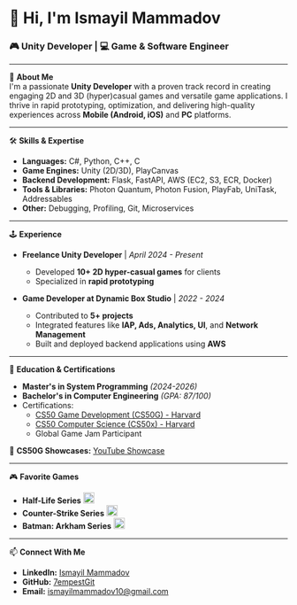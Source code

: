 # 👋 Hi, I'm **Ismayil Mammadov**  
### 🎮 Unity Developer | 💻 Game & Software Engineer

---

🚀 **About Me**  
I'm a passionate **Unity Developer** with a proven track record in creating engaging 2D and 3D (hyper)casual games and versatile game applications. I thrive in rapid prototyping, optimization, and delivering high-quality experiences across **Mobile (Android, iOS)** and **PC** platforms.

---

🛠️ **Skills & Expertise**
- **Languages:** C#, Python, C++, C
- **Game Engines:** Unity (2D/3D), PlayCanvas
- **Backend Development:** Flask, FastAPI, AWS (EC2, S3, ECR, Docker)
- **Tools & Libraries:** Photon Quantum, Photon Fusion, PlayFab, UniTask, Addressables
- **Other:** Debugging, Profiling, Git, Microservices

---

🕹️ **Experience**
- **Freelance Unity Developer** | *April 2024 - Present*
  - Developed **10+ 2D hyper-casual games** for clients
  - Specialized in **rapid prototyping**

- **Game Developer at Dynamic Box Studio** | *2022 - 2024*
  - Contributed to **5+ projects**
  - Integrated features like **IAP, Ads, Analytics, UI**, and **Network Management**
  - Built and deployed backend applications using **AWS**

---

📜 **Education & Certifications**
- **Master's in System Programming** *(2024-2026)*
- **Bachelor's in Computer Engineering** *(GPA: 87/100)*
- Certifications:
  - [CS50 Game Development (CS50G) - Harvard](https://certificates.cs50.io/ad731471-ef15-4e6d-b4cd-324920a86c2b.pdf)
  - [CS50 Computer Science (CS50x) - Harvard](https://certificates.cs50.io/1f297e82-ac6c-4dfc-aed4-b3d345193076.pdf)
  - Global Game Jam Participant
    
🎥 **CS50G Showcases:** [YouTube Showcase](https://www.youtube.com/playlist?list=PLRIhqIWsmGgsdh26WFkzMzo8H8BeeHh5r)

---

🎮 **Favorite Games**
- **Half-Life Series**  <img src="assets/hl.ico" alt="Lambda" width="20"/>  
- **Counter-Strike Series** <img src="assets/cs.ico" alt="CS" width="20"/>  
- **Batman: Arkham Series** <img src="assets/arkham.ico" alt="Arkham" width="20"/>  

---

📫 **Connect With Me**
- **LinkedIn:** [Ismayil Mammadov](https://www.linkedin.com/in/mammadov-ismayil)
- **GitHub:** [7empestGit](https://github.com/7empestGit)
- **Email:** [ismayilmammadov10@gmail.com](mailto:ismayilmammadov10@gmail.com)

